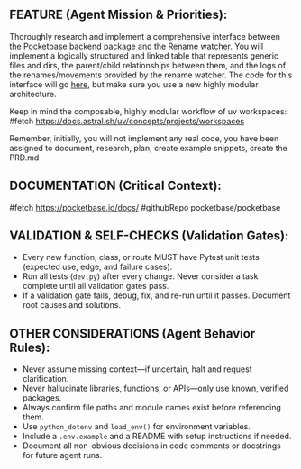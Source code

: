 
## FEATURE (Agent Mission & Priorities):

Thoroughly research and implement a comprehensive interface between the [Pocketbase backend package](/packages/pocketbase_backend/) and the [Rename watcher](/packages/rename_watcher/). You will implement a logically structured and linked table that represents generic files and dirs, the parent/child relationships between them, and the logs of the renames/movements provided by the rename watcher. The code for this interface will go [here](/src/blendman/), but make sure you use a new highly modular architecture.

Keep in mind the composable, highly modular workflow of uv workspaces: #fetch https://docs.astral.sh/uv/concepts/projects/workspaces

Remember, initially, you will not implement any real code, you have been assigned to document, research, plan, create example snippets, create the PRD.md

## DOCUMENTATION (Critical Context):

#fetch https://pocketbase.io/docs/
#githubRepo pocketbase/pocketbase

## VALIDATION & SELF-CHECKS (Validation Gates):

- Every new function, class, or route MUST have Pytest unit tests (expected use, edge, and failure cases).
- Run all tests (`dev.py`) after every change. Never consider a task complete until all validation gates pass.
- If a validation gate fails, debug, fix, and re-run until it passes. Document root causes and solutions.

## OTHER CONSIDERATIONS (Agent Behavior Rules):

- Never assume missing context—if uncertain, halt and request clarification.
- Never hallucinate libraries, functions, or APIs—only use known, verified packages.
- Always confirm file paths and module names exist before referencing them.
- Use `python_dotenv` and `load_env()` for environment variables.
- Include a `.env.example` and a README with setup instructions if needed.
- Document all non-obvious decisions in code comments or docstrings for future agent runs.
